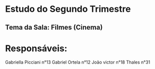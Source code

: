 # Estudo do Segundo Trimestre
## Tema da Sala: Filmes (Cinema)
# Responsáveis: 
 Gabriella Picciani n°13
 Gabriel Ortela n°12
 João victor n°18
 Thales n°31

